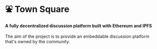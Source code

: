 ⛲ Town Square
========

#### A fully decentralized discussion platform built with Ethereum and IPFS  ####

The aim of the project is to provide an embeddable discussion platform that's owned by the community.
